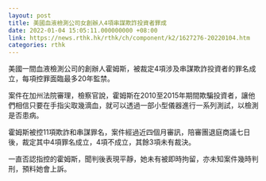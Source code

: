```yaml
---
layout: post
title: 美國血液檢測公司女創辦人4項串謀欺詐投資者罪成
date: 2022-01-04 15:05:11.000000000 +08:00
link: https://news.rthk.hk/rthk/ch/component/k2/1627276-20220104.htm
categories: rthk
---
```


美國一間血液檢測公司的創辦人霍姆斯，被裁定4項涉及串謀欺詐投資者的罪名成立，每項控罪面臨最多20年監禁。

案件在加州法院審理，檢察官說，霍姆斯在2010至2015年期間欺騙投資者，讓他們相信只要在手指尖取幾滴血，就可以透過一部小型儀器進行一系列測試，以檢測是否患病。

霍姆斯被控11項欺詐和串謀罪名，案件經過近四個月審訊，陪審團退庭商議七日後，裁定其中4項罪名成立，4項不成立，其餘3項未有裁決。

一直否認指控的霍姆斯，聞判後表現平靜，她未有被即時拘留，亦未知案件幾時判刑，預料她會上訴。

